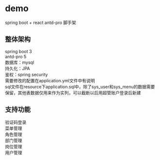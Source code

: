 # demo

spring boot + react antd-pro 脚手架

## 整体架构
spring boot 3\
antd-pro 5\
数据库：mysql\
持久化：JPA\
鉴权：spring security\
需要修改的配置在application.yml文件中有说明\
sql文件在resource下application.sql中，除了sys_user和sys_menu的数据需要保留，其他表数据仅用来作为实列，可以截断以后用超管账户登录后新建



## 支持功能
验证码登录\
菜单管理\
角色管理\
部门管理\
岗位管理\
用户管理



